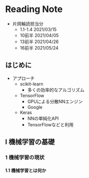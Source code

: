 # Reading Note

- 片岡輪読担当分
    - 1.1-1.4 2021/03/15
    - 10前半  2021/04/05
    - 13前半  2021/04/26
    - 16前半  2021/05/24

## はじめに
- アプローチ
    - scikit-learn
        - 多くの効率的なアルゴリズム
    - TensorFlow
        - GPUによる分散NNエンジン
        - Google
    - Keras
        - NNの単純化API
        - TensorFlowなどと利用

## I 機械学習の基礎

### 1 機械学習の現状

#### 1.1 機械学習とは何か
